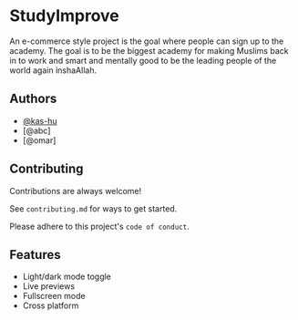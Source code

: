 # StudyImprove

An e-commerce style project is the goal where people can sign up to the academy. 
The goal is to be the biggest academy for making Muslims back in to work and smart and mentally good to be the leading people of the world again inshaAllah.



## Authors

- [@kas-hu](https://www.github.com/kas-hu)
- [@abc]
- [@omar]
## Contributing

Contributions are always welcome!

See `contributing.md` for ways to get started.

Please adhere to this project's `code of conduct`.


## Features

- Light/dark mode toggle
- Live previews
- Fullscreen mode
- Cross platform
